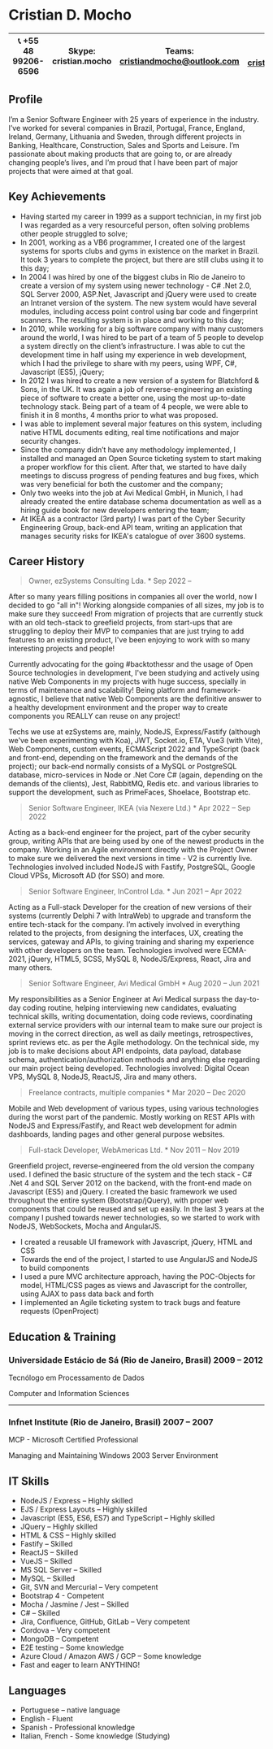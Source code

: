 # Cristian D. Mocho

|📞 +55 48 99206-6596|Skype: cristian.mocho|Teams: cristiandmocho@outlook.com|✉️: cristiandmocho@gmail.com|
|--------------------|---------------------|--------------------------|--------------------------------|

## Profile
I’m a Senior Software Engineer with 25 years of experience in the industry. I’ve worked for
several companies in Brazil, Portugal, France, England, Ireland, Germany, Lithuania and
Sweden, through different projects in Banking, Healthcare, Construction, Sales and Sports and
Leisure. I’m passionate about making products that are going to, or are already changing
people’s lives, and I’m proud that I have been part of major projects that were aimed at that goal.

## Key Achievements
* Having started my career in 1999 as a support technician, in my first job I was regarded
as a very resourceful person, often solving problems other people struggled to solve;
* In 2001, working as a VB6 programmer, I created one of the largest systems for
sports clubs and gyms in existence on the market in Brazil. It took 3 years to
complete the project, but there are still clubs using it to this day;
* In 2004 I was hired by one of the biggest clubs in Rio de Janeiro to create a version of my
system using newer technology - C# .Net 2.0, SQL Server 2000, ASP.Net, Javascript
and jQuery were used to create an Intranet version of the system. The new system
would have several modules, including access point control using bar code and
fingerprint scanners. The resulting system is in place and working to this day;
* In 2010, while working for a big software company with many customers around the
world, I was hired to be part of a team of 5 people to develop a system directly on the
client’s infrastructure. I was able to cut the development time in half using my
experience in web development, which I had the privilege to share with my peers, using
WPF, C#, Javascript (ES5), jQuery;
* In 2012 I was hired to create a new version of a system for Blatchford & Sons, in the UK.
It was again a job of reverse-engineering an existing piece of software to create a better
one, using the most up-to-date technology stack. Being part of a team of 4 people, we
were able to finish it in 8 months, 4 months prior to what was proposed.
* I was able to implement several major features on this system, including native HTML
documents editing, real time notifications and major security changes.
* Since the company didn’t have any methodology implemented, I installed and managed
an Open Source ticketing system to start making a proper workflow for this client.
After that, we started to have daily meetings to discuss progress of pending features and
bug fixes, which was very beneficial for both the customer and the company;
* Only two weeks into the job at Avi Medical GmbH, in Munich, I had already created the
entire database schema documentation as well as a hiring guide book for new
developers entering the team;
* At IKEA as a contractor (3rd party) I was part of the Cyber Security Engineering Group,
back-end API team, writing an application that manages security risks for IKEA's catalogue of over 3600 systems.

## Career History

> Owner, ezSystems Consulting Lda.           *             Sep 2022 – 

After so many years filling positions in companies all over the world, now I decided to go "all in"! Working alongside companies of all sizes, my job is to make sure they succeed! From migration of projects that are currently stuck with an old tech-stack to greefield projects, from start-ups that are struggling to deploy their MVP to companies that are just trying to add features to an existing product, I've been enjoying to work with so many interesting projects and people!

Currently advocating for the going #backtothessr and the usage of Open Source technologies in development, I've been studying and actively using native Web Components in my projects with huge success, specially in terms of maintenance and scalability! Being platform and framework-agnostic, I believe that native Web Components are the definitive answer to a healthy development environment and the proper way to create components you REALLY can reuse on any project!

Techs we use at ezSystems are, mainly, NodeJS, Express/Fastify (although we've been experimenting with Koa), JWT, Socket.io, ETA, Vue3 (with Vite), Web Components, custom events, ECMAScript 2022 and TypeScript (back and front-end, depending on the framework and the demands of the project); our back-end normally consists of a MySQL or PostgreSQL database, micro-services in Node or .Net Core C# (again, depending on the demands of the clients), Jest, RabbitMQ, Redis etc. and various libraries to support the development, such as PrimeFaces, Shoelace, Bootstrap etc.

> Senior Software Engineer, IKEA (via Nexere Ltd.)        *        Apr 2022 – Sep 2022

Acting as a back-end engineer for the project, part of the cyber security group, writing APIs that are being used by one of
the newest products in the company. Working in an Agile environment directly with the Project
Owner to make sure we delivered the next versions in time - V2 is currently live.
Technologies involved included NodeJS with Fastify, PostgreSQL, Google Cloud VPSs, Microsoft AD (for SSO) and more.

> Senior Software Engineer, InControl Lda.           *             Jun 2021 – Apr 2022

Acting as a Full-stack Developer for the creation of new versions of their systems (currently
Delphi 7 with IntraWeb) to upgrade and transform the entire tech-stack for the company. I’m
actively involved in everything related to the projects, from designing the interfaces, UX, creating
the services, gateway and APIs, to giving training and sharing my experience with other
developers on the team. Technologies involved were ECMA-2021, jQuery, HTML5, SCSS,
MySQL 8, NodeJS/Express, React, Jira and many others.

> Senior Software Engineer, Avi Medical GmbH            *          Aug 2020 – Jun 2021

My responsibilities as a Senior Engineer at Avi Medical surpass the day-to-day coding routine,
helping interviewing new candidates, evaluating technical skills, writing documentation, doing
code reviews, coordinating external service providers with our internal team to make sure our
project is moving in the correct direction, as well as daily meetings, retrospectives, sprint reviews
etc. as per the Agile methodology. On the technical side, my job is to make decisions about API
endpoints, data payload, database schema, authentication/authorization methods and anything
else regarding our main project being developed. Technologies involved: Digital Ocean
VPS, MySQL 8, NodeJS, ReactJS, Jira and many others.

> Freelance contracts, multiple companies             *           Mar 2020 – Dec 2020

Mobile and Web development of various types, using various technologies during the worst part
of the pandemic. Mostly working on REST APIs with NodeJS and Express/Fastify, and React web
development for admin dashboards, landing pages and other general purpose websites.

> Full-stack Developer, WebAmericas Ltd.            *            Nov 2011 – Nov 2019

Greenfield project, reverse-engineered from the old version the company used. I defined the
basic structure of the system and the tech stack - C# .Net 4 and SQL Server 2012 on the backend, with the front-end made on Javascript (ES5) and jQuery. I created the basic framework we
used throughout the entire system (Bootstrap/jQuery), with proper web components that could
be reused and set up easily. In the last 3 years at the company I pushed towards newer
technologies, so we started to work with NodeJS, WebSockets, Mocha and AngularJS.
- I created a reusable UI framework with Javascript, jQuery, HTML and CSS
- Towards the end of the project, I started to use AngularJS and NodeJS to build components
- I used a pure MVC architecture approach, having the POC-Objects for model, HTML/CSS
pages as views and Javascript for the controller, using AJAX to pass data back and forth
- I implemented an Agile ticketing system to track bugs and feature requests (OpenProject)
 
## Education & Training

### Universidade Estácio de Sá (Rio de Janeiro, Brasil) 2009 – 2012
Tecnólogo em Processamento de Dados

Computer and Information Sciences

------

### Infnet Institute (Rio de Janeiro, Brasil) 2007 – 2007
MCP - Microsoft Certified Professional

Managing and Maintaining Windows 2003 Server Environment

## IT Skills
* NodeJS / Express – Highly skilled
* EJS / Express Layouts – Highly skilled
* Javascript (ES5, ES6, ES7) and TypeScript – Highly skilled
* JQuery – Highly skilled
* HTML & CSS – Highly skilled
* Fastify – Skilled
* ReactJS – Skilled
* VueJS – Skilled
* MS SQL Server – Skilled
* MySQL – Skilled
* Git, SVN and Mercurial – Very competent
* Bootstrap 4 - Competent
* Mocha / Jasmine / Jest – Skilled
* C# – Skilled
* Jira, Confluence, GitHub, GitLab – Very competent
* Cordova – Very competent
* MongoDB – Competent
* E2E testing – Some knowledge
* Azure Cloud / Amazon AWS / GCP – Some knowledge
* Fast and eager to learn ANYTHING!

## Languages
* Portuguese – native language
* English - Fluent
* Spanish - Professional knowledge
* Italian, French - Some knowledge (Studying)
